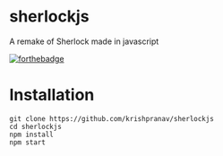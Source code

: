 # sherlockjs
A remake of Sherlock made in javascript

[![forthebadge](https://forthebadge.com/images/badges/made-with-javascript.svg)](https://forthebadge.com)

# Installation
```
git clone https://github.com/krishpranav/sherlockjs
cd sherlockjs
npm install
npm start
```
